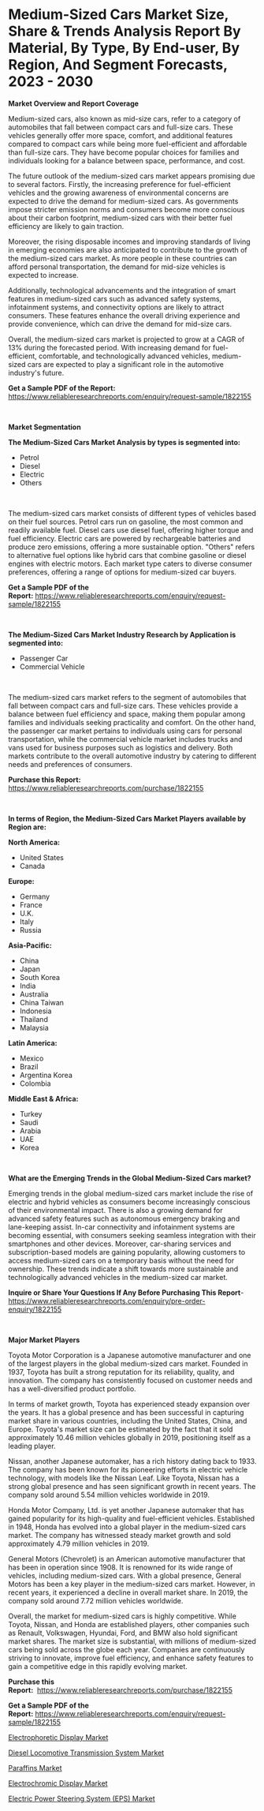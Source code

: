 <p><h1>Medium-Sized Cars Market Size, Share & Trends Analysis Report By Material, By Type, By End-user, By Region, And Segment Forecasts, 2023 - 2030</h1></p><p><strong>Market Overview and Report Coverage</strong></p>
<p><p>Medium-sized cars, also known as mid-size cars, refer to a category of automobiles that fall between compact cars and full-size cars. These vehicles generally offer more space, comfort, and additional features compared to compact cars while being more fuel-efficient and affordable than full-size cars. They have become popular choices for families and individuals looking for a balance between space, performance, and cost.</p><p>The future outlook of the medium-sized cars market appears promising due to several factors. Firstly, the increasing preference for fuel-efficient vehicles and the growing awareness of environmental concerns are expected to drive the demand for medium-sized cars. As governments impose stricter emission norms and consumers become more conscious about their carbon footprint, medium-sized cars with their better fuel efficiency are likely to gain traction.</p><p>Moreover, the rising disposable incomes and improving standards of living in emerging economies are also anticipated to contribute to the growth of the medium-sized cars market. As more people in these countries can afford personal transportation, the demand for mid-size vehicles is expected to increase.</p><p>Additionally, technological advancements and the integration of smart features in medium-sized cars such as advanced safety systems, infotainment systems, and connectivity options are likely to attract consumers. These features enhance the overall driving experience and provide convenience, which can drive the demand for mid-size cars.</p><p>Overall, the medium-sized cars market is projected to grow at a CAGR of 13% during the forecasted period. With increasing demand for fuel-efficient, comfortable, and technologically advanced vehicles, medium-sized cars are expected to play a significant role in the automotive industry's future.</p></p>
<p><strong>Get a Sample PDF of the Report:</strong> <a href="https://www.reliableresearchreports.com/enquiry/request-sample/1822155">https://www.reliableresearchreports.com/enquiry/request-sample/1822155</a></p>
<p>&nbsp;</p>
<p><strong>Market Segmentation</strong></p>
<p><strong>The Medium-Sized Cars Market Analysis by types is segmented into:</strong></p>
<p><ul><li>Petrol</li><li>Diesel</li><li>Electric</li><li>Others</li></ul></p>
<p>&nbsp;</p>
<p><p>The medium-sized cars market consists of different types of vehicles based on their fuel sources. Petrol cars run on gasoline, the most common and readily available fuel. Diesel cars use diesel fuel, offering higher torque and fuel efficiency. Electric cars are powered by rechargeable batteries and produce zero emissions, offering a more sustainable option. "Others" refers to alternative fuel options like hybrid cars that combine gasoline or diesel engines with electric motors. Each market type caters to diverse consumer preferences, offering a range of options for medium-sized car buyers.</p></p>
<p><strong>Get a Sample PDF of the Report:</strong>&nbsp;<a href="https://www.reliableresearchreports.com/enquiry/request-sample/1822155">https://www.reliableresearchreports.com/enquiry/request-sample/1822155</a></p>
<p>&nbsp;</p>
<p><strong>The Medium-Sized Cars Market Industry Research by Application is segmented into:</strong></p>
<p><ul><li>Passenger Car</li><li>Commercial Vehicle</li></ul></p>
<p>&nbsp;</p>
<p><p>The medium-sized cars market refers to the segment of automobiles that fall between compact cars and full-size cars. These vehicles provide a balance between fuel efficiency and space, making them popular among families and individuals seeking practicality and comfort. On the other hand, the passenger car market pertains to individuals using cars for personal transportation, while the commercial vehicle market includes trucks and vans used for business purposes such as logistics and delivery. Both markets contribute to the overall automotive industry by catering to different needs and preferences of consumers.</p></p>
<p><strong>Purchase this Report:</strong>&nbsp; <a href="https://www.reliableresearchreports.com/purchase/1822155">https://www.reliableresearchreports.com/purchase/1822155</a></p>
<p>&nbsp;</p>
<p><strong>In terms of Region, the Medium-Sized Cars Market Players available by Region are:</strong></p>
<p>
    <p> <strong> North America: </strong>
        <ul>
            <li>United States</li>
            <li>Canada</li>
        </ul>
        </p> 
    <p> <strong> Europe: </strong>
        <ul>
            <li>Germany</li>
            <li>France</li>
            <li>U.K.</li>
            <li>Italy</li>
            <li>Russia</li>
        </ul>
        </p> 
    <p> <strong> Asia-Pacific: </strong>
        <ul>
            <li>China</li>
            <li>Japan</li>
            <li>South Korea</li>
            <li>India</li>
            <li>Australia</li>
            <li>China Taiwan</li>
            <li>Indonesia</li>
            <li>Thailand</li>
            <li>Malaysia</li>
        </ul>
        </p> 
    <p> <strong> Latin America: </strong>
        <ul>
            <li>Mexico</li>
            <li>Brazil</li>
            <li>Argentina Korea</li>
            <li>Colombia</li>
        </ul>
        </p> 
    <p> <strong> Middle East & Africa: </strong>
        <ul>
            <li>Turkey</li>
            <li>Saudi</li>
            <li>Arabia</li>
            <li>UAE</li>
            <li>Korea</li>
        </ul>
    </p>
    </p>
<p>&nbsp;</p>
<p><strong>What are the Emerging Trends in the Global Medium-Sized Cars market?</strong></p>
<p><p>Emerging trends in the global medium-sized cars market include the rise of electric and hybrid vehicles as consumers become increasingly conscious of their environmental impact. There is also a growing demand for advanced safety features such as autonomous emergency braking and lane-keeping assist. In-car connectivity and infotainment systems are becoming essential, with consumers seeking seamless integration with their smartphones and other devices. Moreover, car-sharing services and subscription-based models are gaining popularity, allowing customers to access medium-sized cars on a temporary basis without the need for ownership. These trends indicate a shift towards more sustainable and technologically advanced vehicles in the medium-sized car market.</p></p>
<p><strong>Inquire or Share Your Questions If Any Before Purchasing This Report</strong>- <a href="https://www.reliableresearchreports.com/enquiry/pre-order-enquiry/1822155">https://www.reliableresearchreports.com/enquiry/pre-order-enquiry/1822155</a></p>
<p>&nbsp;</p>
<p><strong>Major Market Players</strong></p>
<p><p>Toyota Motor Corporation is a Japanese automotive manufacturer and one of the largest players in the global medium-sized cars market. Founded in 1937, Toyota has built a strong reputation for its reliability, quality, and innovation. The company has consistently focused on customer needs and has a well-diversified product portfolio.</p><p>In terms of market growth, Toyota has experienced steady expansion over the years. It has a global presence and has been successful in capturing market share in various countries, including the United States, China, and Europe. Toyota's market size can be estimated by the fact that it sold approximately 10.46 million vehicles globally in 2019, positioning itself as a leading player.</p><p>Nissan, another Japanese automaker, has a rich history dating back to 1933. The company has been known for its pioneering efforts in electric vehicle technology, with models like the Nissan Leaf. Like Toyota, Nissan has a strong global presence and has seen significant growth in recent years. The company sold around 5.54 million vehicles worldwide in 2019.</p><p>Honda Motor Company, Ltd. is yet another Japanese automaker that has gained popularity for its high-quality and fuel-efficient vehicles. Established in 1948, Honda has evolved into a global player in the medium-sized cars market. The company has witnessed steady market growth and sold approximately 4.79 million vehicles in 2019.</p><p>General Motors (Chevrolet) is an American automotive manufacturer that has been in operation since 1908. It is renowned for its wide range of vehicles, including medium-sized cars. With a global presence, General Motors has been a key player in the medium-sized cars market. However, in recent years, it experienced a decline in overall market share. In 2019, the company sold around 7.72 million vehicles worldwide.</p><p>Overall, the market for medium-sized cars is highly competitive. While Toyota, Nissan, and Honda are established players, other companies such as Renault, Volkswagen, Hyundai, Ford, and BMW also hold significant market shares. The market size is substantial, with millions of medium-sized cars being sold across the globe each year. Companies are continuously striving to innovate, improve fuel efficiency, and enhance safety features to gain a competitive edge in this rapidly evolving market.</p></p>
<p><strong>Purchase this Report:</strong>&nbsp;&nbsp;<a href="https://www.reliableresearchreports.com/purchase/1822155">https://www.reliableresearchreports.com/purchase/1822155</a></p>
<p></p>
<p><strong>Get a Sample PDF of the Report:</strong>&nbsp;<a href="https://www.reliableresearchreports.com/enquiry/request-sample/1822155">https://www.reliableresearchreports.com/enquiry/request-sample/1822155</a></p>
<p><p><a href="https://medium.com/@alaynagrant2023/electrophoretic-display-market-outlook-industry-overview-and-forecast-2023-to-2030-c7600d342caa">Electrophoretic Display Market</a></p><p><a href="https://github.com/Chiragrp22/Market-Research-Report-List-1/blob/main/diesel-locomotive-transmission-system-market.md">Diesel Locomotive Transmission System Market</a></p><p><a href="https://www.linkedin.com/pulse/paraffins-market-size-share-amp-trends-analysis-report-application-6rylc/">Paraffins Market</a></p><p><a href="https://medium.com/@jailynpurdy1934/electrochromic-display-market-research-report-its-history-and-forecast-2023-to-2030-c675a4bba21b">Electrochromic Display Market</a></p><p><a href="https://github.com/ChiragRP21/Market-Research-Report-List-1/blob/main/electric-power-steering-system-eps-market.md">Electric Power Steering System (EPS) Market</a></p></p>